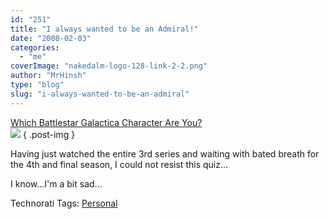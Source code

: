 ```yaml
---
id: "251"
title: "I always wanted to be an Admiral!"
date: "2008-02-03"
categories: 
  - "me"
coverImage: "nakedalm-logo-128-link-2-2.png"
author: "MrHinsh"
type: "blog"
slug: "i-always-wanted-to-be-an-admiral"
---
```


[Which Battlestar Galactica Character Are You?  
![](images/bsg-adama-1-1.jpg)](http://www.buddytv.com/closedquiz/closed-quiz.aspx?quiz=21)
{ .post-img }

Having just watched the entire 3rd series and waiting with bated breath for the 4th and final season, I could not resist this quiz...

I know...I'm a bit sad...

Technorati Tags: [Personal](http://technorati.com/tags/Personal)



